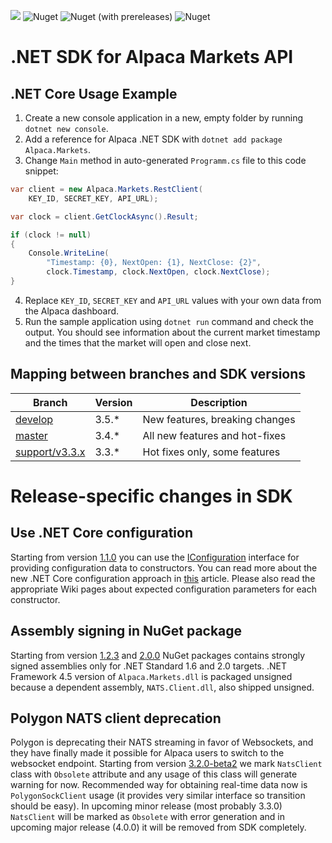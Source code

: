 ![](https://github.com/alpacahq/alpaca-trade-api-csharp/workflows/Build%20and%20Release/badge.svg?branch=master)
![Nuget](https://img.shields.io/nuget/v/Alpaca.Markets?logo=NuGet)
![Nuget (with prereleases)](https://img.shields.io/nuget/vpre/Alpaca.Markets?logo=NuGet)
![Nuget](https://img.shields.io/nuget/dt/Alpaca.Markets?logo=NuGet)

# .NET SDK for Alpaca Markets API
## .NET Core Usage Example
1. Create a new console application in a new, empty folder by running `dotnet new console`.
2. Add a reference for Alpaca .NET SDK with `dotnet add package Alpaca.Markets`.
3. Change `Main` method in auto-generated `Programm.cs` file to this code snippet:
```cs
var client = new Alpaca.Markets.RestClient(
    KEY_ID, SECRET_KEY, API_URL);

var clock = client.GetClockAsync().Result;

if (clock != null)
{
    Console.WriteLine(
        "Timestamp: {0}, NextOpen: {1}, NextClose: {2}",
        clock.Timestamp, clock.NextOpen, clock.NextClose);
}
```
4. Replace `KEY_ID`, `SECRET_KEY` and `API_URL` values with your own data from the Alpaca dashboard.
5. Run the sample application using `dotnet run` command and check the output. You should see information about the current market timestamp and the times that the market will open and close next.

## Mapping between branches and SDK versions
| Branch                                       | Version | Description                    |
| -------------------------------------------- | ------- | ------------------------------ |
| [develop](../../tree/develop)                | 3.5.*   | New features, breaking changes |
| [master](../../tree/master)                  | 3.4.*   | All new features and hot-fixes |
| [support/v3.3.x](../../tree/support/v3.2.x)  | 3.3.*   | Hot fixes only, some features  |

# Release-specific changes in SDK
## Use .NET Core configuration

Starting from version [1.1.0](https://github.com/alpacahq/alpaca-trade-api-csharp/releases/tag/v1.1.0) you can use the [IConfiguration](https://docs.microsoft.com/en-us/dotnet/api/microsoft.extensions.configuration.iconfiguration) interface for providing configuration data to constructors. You can read more about the new .NET Core configuration approach in [this](https://docs.microsoft.com/en-us/aspnet/core/fundamentals/configuration/?view=aspnetcore-2.1) article. Please also read the appropriate Wiki pages about expected configuration parameters for each constructor.

## Assembly signing in NuGet package

Starting from version [1.2.3](https://github.com/alpacahq/alpaca-trade-api-csharp/releases/tag/v1.1.0) and [2.0.0](https://github.com/alpacahq/alpaca-trade-api-csharp/releases/tag/v2.0.0) NuGet packages contains strongly signed assemblies only for .NET Standard 1.6 and 2.0 targets. .NET Framework 4.5 version of `Alpaca.Markets.dll` is packaged unsigned because a dependent assembly, `NATS.Client.dll`, also shipped unsigned.

## Polygon NATS client deprecation

Polygon is deprecating their NATS streaming in favor of Websockets, and they have finally made it possible for Alpaca users to switch to the websocket endpoint. Starting from version [3.2.0-beta2](https://github.com/alpacahq/alpaca-trade-api-csharp/releases/tag/v3.2.0-beta2) we mark `NatsClient` class with `Obsolete` attribute and any usage of this class will generate warning for now. Recommended way for obtaining real-time data now is `PolygonSockClient` usage (it provides very similar interface so transition should be easy). In upcoming minor release (most probably 3.3.0) `NatsClient` will be marked as `Obsolete` with error generation and in upcoming major release (4.0.0) it will be removed from SDK completely.

